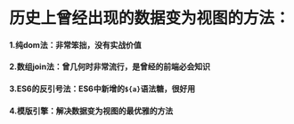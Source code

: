
# 历史上曾经出现的数据变为视图的方法：

#### 1.纯dom法：非常笨拙，没有实战价值

#### 2.数组join法：曾几何时非常流行，是曾经的前端必会知识

#### 3.ES6的反引号法：ES6中新增的`${a}`语法糖，很好用

#### 4.模版引擎：解决数据变为视图的最优雅的方法

